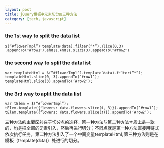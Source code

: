 ```yaml
---
layout: post
title: jQuery模板中元素切分的三种方法
category: [tech, javascript]
---
```


### the 1st way to split the data list
```
$(“#flowerTmpl”).template(data).filter(“*”).slice(0,3)
.appendTo(“#row1”).end().end().slice(3).appendTo(“#row2”)
```

### the second way to split the data list
```
var templateHtml = $(“#flowerTmpl”).template(data).filter(“*”);
templateHtml.slice(0, 3).appendTo(‘#row1’);
templateHtml.slice(3).appendTo(‘#row2’);
```

### the 3rd way to aplit the data list
```
var tElem = $(“#flowerTmpl”);
tElem.template({flowers: data.flowers.slice(0, 3)}).appendTo(‘#row1’);
tElem.template({flowers: data.flowers.slice(3)}).appendTo(‘#row2’);
```

三种方法的主要区别在于切分点的选择，第一种方法与第二种方法本质上是一致的，均是把全部的元素引入，然后再进行切分；不同点就是第一种方法直接用链式依次执行任务，第二种方法引入了一个中间变量templateHtml, 第三种方法则是在模板（template(data)）处进行的切分。
